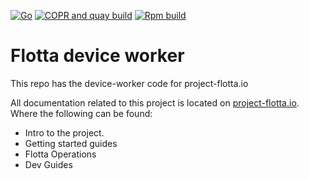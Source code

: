 [![Go](https://github.com/project-flotta/flotta-device-worker/actions/workflows/go.yml/badge.svg)](https://github.com/project-flotta/flotta-device-worker/actions/workflows/go.yml)
[![COPR and quay build](https://github.com/project-flotta/flotta-device-worker/actions/workflows/artifacts.yaml/badge.svg)](https://github.com/project-flotta/flotta-device-worker/actions/workflows/artifacts.yaml)
[![Rpm build](https://github.com/project-flotta/flotta-device-worker/actions/workflows/rpm.yaml/badge.svg)](https://github.com/project-flotta/flotta-device-worker/actions/workflows/rpm.yaml)

# Flotta device worker

This repo has the device-worker code for project-flotta.io

All documentation related to this project is located on
[project-flotta.io](https://project-flotta.github.io/documentation/latest/intro/overview.html).
Where the following can be found:

- Intro to the project.
- Getting started guides
- Flotta Operations
- Dev Guides
